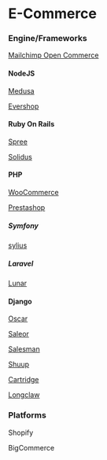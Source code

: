 # E-Commerce

### Engine/Frameworks

[Mailchimp Open Commerce](https://mailchimp.com/developer/open-commerce/)

#### NodeJS

[Medusa](https://github.com/medusajs/medusa)

[Evershop](https://github.com/evershopcommerce/evershop)

#### Ruby On Rails

[Spree](https://github.com/spree/spree)

[Solidus](https://github.com/solidusio/solidus)

#### PHP

[WooCommerce](https://woocommerce.com/)

[Prestashop](https://prestashop.fr/)

##### Symfony

[sylius](https://github.com/Sylius/Sylius)

##### Laravel

[Lunar](https://github.com/lunarphp/lunar)

#### Django

[Oscar](http://oscarcommerce.com/)

[Saleor](https://github.com/saleor/saleor)

[Salesman](https://github.com/dinoperovic/django-salesman)

[Shuup](https://github.com/shuup/shuup)

[Cartridge](https://github.com/stephenmcd/cartridge)

[Longclaw](https://github.com/longclawshop/longclaw)

### Platforms

Shopify

BigCommerce
